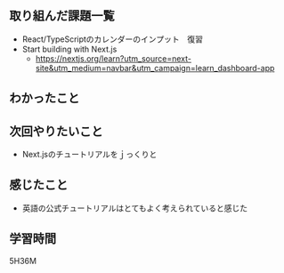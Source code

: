 ## 取り組んだ課題一覧

- React/TypeScriptのカレンダーのインプット　復習
- Start building with Next.js
	- https://nextjs.org/learn?utm_source=next-site&utm_medium=navbar&utm_campaign=learn_dashboard-app

## わかったこと


## 次回やりたいこと

- Next.jsのチュートリアルをｊっくりと

## 感じたこと

- 英語の公式チュートリアルはとてもよく考えられていると感じた
## 学習時間

5H36M
